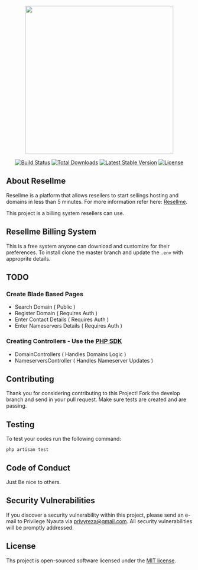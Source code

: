 <p align="center"><a href="https://resellme.co.zw" target="_blank"><img src="https://www.resellme.co.zw/img/resellme-logo.png" width="400"></a></p>

<p align="center">
<a href="https://travis-ci.org/laravel/framework"><img src="https://travis-ci.org/laravel/framework.svg" alt="Build Status"></a>
<a href="https://packagist.org/packages/laravel/framework"><img src="https://img.shields.io/packagist/dt/laravel/framework" alt="Total Downloads"></a>
<a href="https://packagist.org/packages/laravel/framework"><img src="https://img.shields.io/packagist/v/laravel/framework" alt="Latest Stable Version"></a>
<a href="https://packagist.org/packages/laravel/framework"><img src="https://img.shields.io/packagist/l/laravel/framework" alt="License"></a>
</p>

## About Resellme

Resellme is a platform that allows resellers to start sellings hosting and domains in less than 5 minutes. For more information refer here: [Resellme](https://resellme.co.zw).

This project is a billing system resellers can use.

## Resellme Billing System

This is a free system anyone can download and customize for their preferences. To install clone the master branch and update the `.env` with approprite details.

## TODO
### Create Blade Based Pages
- Search Domain ( Public )
- Register Domain ( Requires Auth )
- Enter Contact Details ( Requires Auth )
- Enter Nameservers Details ( Requires Auth )

### Creating Controllers - Use the [PHP SDK](https://www.resellme.co.zw/docs/php-sdk)
- DomainControllers ( Handles Domains Logic )
- NameserversController ( Handles Nameserver Updates )

## Contributing

Thank you for considering contributing to this Project! Fork the develop branch and send in your pull request. Make sure tests are created and are passing.

## Testing
To test your codes run the following command:

```shell
php artisan test
```

## Code of Conduct

Just Be nice to others.

## Security Vulnerabilities

If you discover a security vulnerability within this project, please send an e-mail to Privilege Nyauta via [privyreza@gmail.com](mailto:privyreza@gmail.com). All security vulnerabilities will be promptly addressed.

## License

Ths project is open-sourced software licensed under the [MIT license](https://opensource.org/licenses/MIT).
